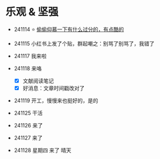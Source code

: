 # 乐观 & 坚强
- 241114 ⭐️  [偷偷仰慕一下有什么过分的，有点酷的](https://muyuuuu.github.io/)
- 241115 小红书上发了个贴，群起嘲之：别骂了别骂了，我错了
- 241117 我来啦
- 241118 来咯
  - [x] 文献阅读笔记
  - [x] 好消息：文章时间戳改对了

- 241119 开工，慢慢来也挺好的，是的

- 241125 干活
- 241126 来了
- 241127 来了
- 241128 星期四 来了 晴天